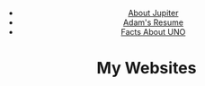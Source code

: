 <!Doctype html>
<html = lang "en">
<head>
	<meta charset="utf-8">
	<title>My Websites</title>
</head>
<body>
  <header>
	<nav>
	  <ul>
	    <li><a href="https://adam893-o.github.io/project-1-jupiter.html/" target="_blank">About Jupiter</a></li>
	    <li><a href="https://adam893-o.github.io/resume.html/" target="_blank">Adam's Resume</a></li>
	    <li><a href="https://adam893-o.github.io/Project-1-UNO/" target="_blank">Facts About UNO</a></li>
	  </ul>
	</nav>
	<h1>My Websites</h1>
  </header>
</body>
</html>
